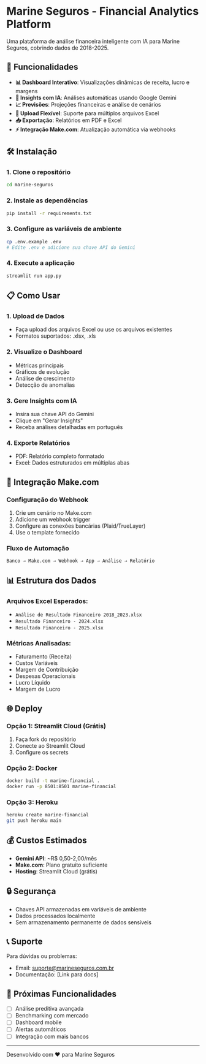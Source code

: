 # Marine Seguros - Financial Analytics Platform

Uma plataforma de análise financeira inteligente com IA para Marine Seguros, cobrindo dados de 2018-2025.

## 🚀 Funcionalidades

- **📊 Dashboard Interativo**: Visualizações dinâmicas de receita, lucro e margens
- **🤖 Insights com IA**: Análises automáticas usando Google Gemini
- **📈 Previsões**: Projeções financeiras e análise de cenários
- **📁 Upload Flexível**: Suporte para múltiplos arquivos Excel
- **📥 Exportação**: Relatórios em PDF e Excel
- **⚡ Integração Make.com**: Atualização automática via webhooks

## 🛠️ Instalação

### 1. Clone o repositório
```bash
cd marine-seguros
```

### 2. Instale as dependências
```bash
pip install -r requirements.txt
```

### 3. Configure as variáveis de ambiente
```bash
cp .env.example .env
# Edite .env e adicione sua chave API do Gemini
```

### 4. Execute a aplicação
```bash
streamlit run app.py
```

## 📋 Como Usar

### 1. Upload de Dados
- Faça upload dos arquivos Excel ou use os arquivos existentes
- Formatos suportados: .xlsx, .xls

### 2. Visualize o Dashboard
- Métricas principais
- Gráficos de evolução
- Análise de crescimento
- Detecção de anomalias

### 3. Gere Insights com IA
- Insira sua chave API do Gemini
- Clique em "Gerar Insights"
- Receba análises detalhadas em português

### 4. Exporte Relatórios
- PDF: Relatório completo formatado
- Excel: Dados estruturados em múltiplas abas

## 🔗 Integração Make.com

### Configuração do Webhook

1. Crie um cenário no Make.com
2. Adicione um webhook trigger
3. Configure as conexões bancárias (Plaid/TrueLayer)
4. Use o template fornecido

### Fluxo de Automação
```
Banco → Make.com → Webhook → App → Análise → Relatório
```

## 📊 Estrutura dos Dados

### Arquivos Excel Esperados:
- `Análise de Resultado Financeiro 2018_2023.xlsx`
- `Resultado Financeiro - 2024.xlsx`
- `Resultado Financeiro - 2025.xlsx`

### Métricas Analisadas:
- Faturamento (Receita)
- Custos Variáveis
- Margem de Contribuição
- Despesas Operacionais
- Lucro Líquido
- Margem de Lucro

## 🌐 Deploy

### Opção 1: Streamlit Cloud (Grátis)
1. Faça fork do repositório
2. Conecte ao Streamlit Cloud
3. Configure os secrets

### Opção 2: Docker
```bash
docker build -t marine-financial .
docker run -p 8501:8501 marine-financial
```

### Opção 3: Heroku
```bash
heroku create marine-financial
git push heroku main
```

## 💰 Custos Estimados

- **Gemini API**: ~R$ 0,50-2,00/mês
- **Make.com**: Plano gratuito suficiente
- **Hosting**: Streamlit Cloud (grátis)

## 🔒 Segurança

- Chaves API armazenadas em variáveis de ambiente
- Dados processados localmente
- Sem armazenamento permanente de dados sensíveis

## 📞 Suporte

Para dúvidas ou problemas:
- Email: suporte@marineseguros.com.br
- Documentação: [Link para docs]

## 🚀 Próximas Funcionalidades

- [ ] Análise preditiva avançada
- [ ] Benchmarking com mercado
- [ ] Dashboard mobile
- [ ] Alertas automáticos
- [ ] Integração com mais bancos

---

Desenvolvido com ❤️ para Marine Seguros